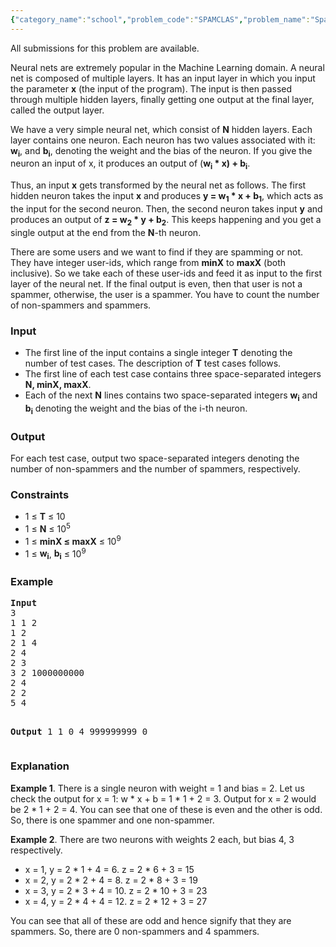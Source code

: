 ```yaml
---
{"category_name":"school","problem_code":"SPAMCLAS","problem_name":"Spam Classification Using Neural Net","languages_supported":{"0":"C","1":"CPP14","2":"JAVA","3":"PYTH","4":"PYTH 3.5","5":"PYPY","6":"CS2","7":"PAS fpc","8":"PAS gpc","9":"RUBY","10":"PHP","11":"GO","12":"NODEJS","13":"HASK","14":"rust","15":"SCALA","16":"swift","17":"D","18":"PERL","19":"FORT","20":"WSPC","21":"ADA","22":"CAML","23":"ICK","24":"BF","25":"ASM","26":"CLPS","27":"PRLG","28":"ICON","29":"SCM qobi","30":"PIKE","31":"ST","32":"NICE","33":"LUA","34":"BASH","35":"NEM","36":"LISP sbcl","37":"LISP clisp","38":"SCM guile","39":"JS","40":"ERL","41":"TCL","42":"kotlin","43":"PERL6","44":"TEXT","45":"SCM chicken","46":"CLOJ","47":"COB","48":"FS"},"max_timelimit":2,"source_sizelimit":50000,"problem_author":"admin2","problem_tester":null,"date_added":"12-12-2017","tags":{"0":"acm17kgp","1":"admin2","2":"easy","3":"kgp17rol"},"editorial_url":"https://discuss.codechef.com/problems/SPAMCLAS","time":{"view_start_date":1515875400,"submit_start_date":1515875400,"visible_start_date":1515875400,"end_date":1735669800},"is_direct_submittable":false,"layout":"problem"}
---
```

<span class="solution-visible-txt">All submissions for this problem are available.</span><p>Neural nets are extremely popular in the Machine Learning domain. A neural net is composed of multiple layers. It has an input layer in which you input the parameter <b>x</b> (the input of the program). The input is then passed through multiple hidden layers, finally getting one output at the final layer, called the output layer.</p>

<p>We have a very simple neural net, which consist of <b>N</b> hidden layers. Each layer contains one neuron. Each neuron has two values associated with it: <b>w<sub>i</sub></b>, and <b>b<sub>i</sub></b>, denoting the weight and the bias of the neuron. If you give the neuron an input of x, it produces an output of (<b>w<sub>i</sub> * x) + b<sub>i</sub></b>. </p>

<p>Thus, an input <b>x</b> gets transformed by the neural net as follows. The first hidden neuron takes the input <b>x</b> and produces <b>y = w<sub>1</sub> * x + b<sub>1</sub></b>, which acts as the input for the second neuron. Then, the second neuron takes input <b>y</b> and produces an output of <b>z = w<sub>2</sub> * y + b<sub>2</sub></b>. This keeps happening and you get a single output at the end from the <b>N</b>-th neuron.</p>

<p>There are some users and we want to find if they are spamming or not. They have integer user-ids, which range from <b>minX</b> to <b>maxX</b> (both inclusive). So we take each of these user-ids and feed it as input to the first layer of the neural net. If the final output is even, then that user is not a spammer, otherwise, the user is a spammer. You have to count the number of non-spammers and spammers.</p>

<h3>Input</h3>
<ul>
<li>The first line of the input contains a single integer <b>T</b> denoting the number of test cases. The description of <b>T</b> test cases follows.</li>
<li>The first line of each test case contains three space-separated integers <b>N, minX, maxX</b>.</li>
<li>Each of the next <b>N</b> lines contains two space-separated integers <b>w<sub>i</sub></b> and <b>b<sub>i</sub></b> denoting the weight and the bias of the i-th neuron.</li>
</ul>

<h3>Output</h3>
<p>For each test case, output two space-separated integers denoting the number of non-spammers and the number of spammers, respectively.</p>

<h3>Constraints</h3>
<ul>
<li>1 ≤ <b>T</b> ≤ 10</li>
<li>1 ≤ <b>N</b> ≤ 10<sup>5</sup></li>
<li>1 ≤ <b>minX ≤ maxX</b> ≤ 10<sup>9</sup></li>
<li>1 ≤ <b>w<sub>i</sub></b>, <b>b<sub>i</sub></b> ≤ 10<sup>9</sup></li>
</ul>

<h3>Example</h3>
<pre>
<b>Input</b>
3
1 1 2
1 2
2 1 4
2 4
2 3
3 2 1000000000
2 4
2 2
5 4

<b>Output</b>
1 1
0 4
999999999 0
</pre>

<h3>Explanation</h3>
<p><b>Example 1</b>. There is a single neuron with weight = 1 and bias = 2. Let us check the output for x = 1: w * x + b = 1 * 1 + 2 = 3. Output for x = 2 would be 2 * 1 + 2 = 4. You can see that one of these is even and the other is odd. So, there is one spammer and one non-spammer.</p>

<p><b>Example 2</b>. There are two neurons with weights 2 each, but bias 4, 3 respectively.</p>
<ul>
<li> x = 1, y = 2 * 1 + 4 = 6. z = 2 * 6 + 3 = 15</li>
<li> x = 2, y = 2 * 2 + 4 = 8. z = 2 * 8 + 3 = 19</li>
<li> x = 3, y = 2 * 3 + 4 = 10. z = 2 * 10 + 3 = 23</li>
<li> x = 4, y = 2 * 4 + 4 = 12. z = 2 * 12 + 3 = 27</li>
</ul>
</p>

<p>You can see that all of these are odd and hence signify that they are spammers. So, there are 0 non-spammers and 4 spammers.</p>